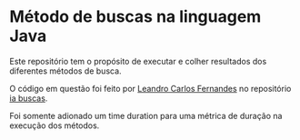 # Método de buscas na linguagem Java

Este repositório tem o propósito de executar e colher resultados dos diferentes métodos de busca.

O código em questão foi feito por [Leandro Carlos Fernandes](https://github.com/leandro-carlos-fernandes) no repositório
[ia buscas](https://github.com/leandro-carlos-fernandes/ia-buscas).

Foi somente adionado um time duration para uma métrica de duração na execução dos métodos.
